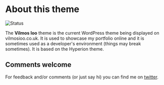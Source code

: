 # About this theme

![Status](https://www.codeship.io/projects/015dd710-8fe1-0131-df30-0e12664fd090/status)

The **Vilmos Ioo** theme is the current WordPress theme being displayed on vilmosioo.co.uk. It is used to showcase my portfolio online and it is sometimes used as a developer's environment (things may break sometimes). It is based on the Hyperion theme. 

## Comments welcome

For feedback and/or comments (or just say hi) you can find me on [twitter](http://twitter.com/vilmosioo).